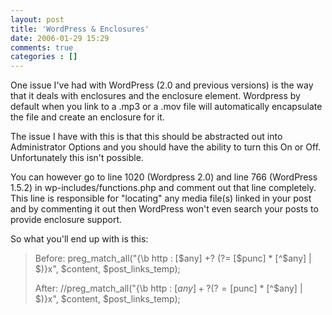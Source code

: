 ```yaml
---
layout: post
title: 'WordPress & Enclosures'
date: 2006-01-29 15:29
comments: true
categories : []
---  
```


One issue I've had with WordPress (2.0 and previous versions) is the way that it deals with enclosures and the enclosure element. Wordpress by default when you link to a .mp3 or a .mov file will automatically encapsulate the file and create an enclosure for it.

The issue I have with this is that this should be abstracted out into Administrator Options and you should have the ability to turn this On or Off. Unfortunately this isn't possible.

You can however go to line 1020 (Wordpress 2.0) and line 766 (WordPress 1.5.2) in wp-includes/functions.php and comment out that line completely. This line is responsible for "locating" any media file(s) linked in your post and by commenting it out then WordPress won't even search your posts to provide enclosure support.

So what you'll end up with is this:

<blockquote>
Before:
preg_match_all("{\b http : [$any] +? (?= [$punc] * [^$any] | $)}x", $content, $post_links_temp);

After:
//preg_match_all("{\b http : [$any] +? (?= [$punc] * [^$any] | $)}x", $content, $post_links_temp);</blockquote>

  

